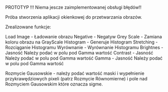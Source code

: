 PROTOTYP !!! Niema jescze zaimplementowanej obsługi błędów!!

Próba stworzenia aplikacji okienkowej do przetwarzania obrazów.

Zrealizowane funkcje:


Load Image - Ładowanie obrazu
Negative - Negatyw
Grey Scale - Zamiana koloru obrazu na GrayScale
Histogram - Generuje Histogram
Stretching - Rozciąganie Histogramu
Wyrównanie - Wyrównanie Histogramu
Brightnes - Jasność Należy podać w polu pod Gamma wartość
Contrast - Jasność Należy podać w polu pod Gamma wartość
Gamma - Jasność Należy podać w polu pod Gamma wartość



Rozmycie Gausowskie - należy podać wartość maski i wypełnienie przykrawędziowych pixeli
(patrz Rozmycie Równomierne) i pole nad Rozmyciem Gausowskim które oznacza sigme.